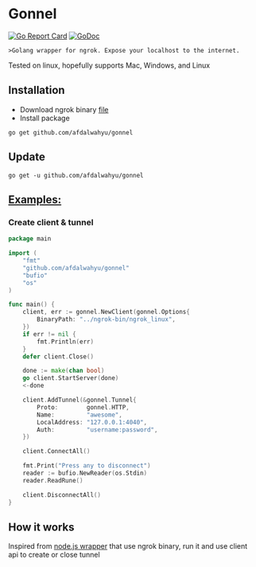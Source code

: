 # Gonnel
[![Go Report Card](https://goreportcard.com/badge/github.com/afdalwahyu/gonnel)](https://goreportcard.com/report/github.com/afdalwahyu/gonnel)
[![GoDoc](https://godoc.org/github.com/afdalwahyu/gonnel?status.svg)](https://github.com/afdalwahyu/gonnel/)

    >Golang wrapper for ngrok. Expose your localhost to the internet.
Tested on linux, hopefully supports Mac, Windows, and Linux


## Installation

 - Download ngrok binary [file](https://ngrok.com/download)
 - Install package
```
go get github.com/afdalwahyu/gonnel
```
## Update
```
go get -u github.com/afdalwahyu/gonnel
```

## [Examples:](https://github.com/afdalwahyu/gonnel/tree/master/examples)
### Create client & tunnel
```Go
package main

import (
	"fmt"
	"github.com/afdalwahyu/gonnel"
	"bufio"
	"os"
)

func main() {
	client, err := gonnel.NewClient(gonnel.Options{
		BinaryPath: "../ngrok-bin/ngrok_linux",
	})
	if err != nil {
		fmt.Println(err)
	}
	defer client.Close()

	done := make(chan bool)
	go client.StartServer(done)
	<-done

	client.AddTunnel(&gonnel.Tunnel{
		Proto:        gonnel.HTTP,
		Name:         "awesome",
		LocalAddress: "127.0.0.1:4040",
		Auth:         "username:password",
	})

	client.ConnectAll()

	fmt.Print("Press any to disconnect")
	reader := bufio.NewReader(os.Stdin)
	reader.ReadRune()

	client.DisconnectAll()
}
```

## How it works
Inspired from [node.js wrapper](https://github.com/bubenshchykov/ngrok) that use ngrok binary, run it and use client api to create or close tunnel
